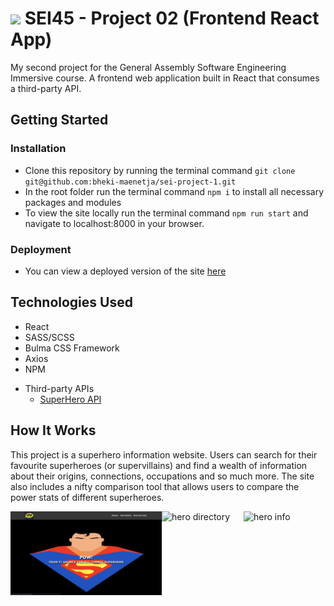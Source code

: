 # ![](https://ga-dash.s3.amazonaws.com/production/assets/logo-9f88ae6c9c3871690e33280fcf557f33.png) SEI45 - Project 02 (Frontend React App)
My second project for the General Assembly Software Engineering Immersive course. A frontend web application built in React that consumes a third-party API.

## Getting Started
### Installation
- Clone this repository by running the terminal command `git clone git@github.com:bheki-maenetja/sei-project-1.git`
- In the root folder run the terminal command `npm i` to install all necessary packages and modules
- To view the site locally run the terminal command `npm run start` and navigate to localhost:8000 in your browser.

### Deployment
- You can view a deployed version of the site [here](https://my-superhero-app.herokuapp.com/)

## Technologies Used
- React
- SASS/SCSS
- Bulma CSS Framework
- Axios
- NPM
* Third-party APIs
  * [SuperHero API](https://akabab.github.io/superhero-api/api/)

## How It Works
This project is a superhero information website. Users can search for their favourite superheroes (or supervillains) and find a wealth of information about their origins, connections, occupations and so much more. The site also includes a nifty comparison tool that allows users to compare the power stats of different superheroes.

<div style="display: flex; justify-content: space-between">
	<img src="src/assets/screenshot-homePage.png" width="48%" alt="home page" />
	<img src="src/assets/screenshot-heroIndex.png" width="48%" alt="hero directory" />
	<img src="src/assets/screenshot-heroShow.png" width="48%" alt="hero info" />
</div>
